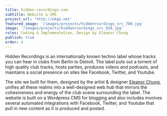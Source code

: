 ```yaml
---
title: hidden-recordings.com
subtitle: Website & CMS
project_url: 'http://okgo.net'
featured_image: '/images/projects/hiddenrcordings_src_700.jpg'
image: '/images/projects/hiddenrcordings_src_920.jpg'
roles: Coding & Implementation, Design by Eleanor Chung
publish: true
order: 4
---
```


Hidden Recordings is an internationally known techno label whose tracks you can hear in clubs from Berlin to Detroit. The label puts out a torrent of high quality club tracks, hosts parties, produces videos and podcasts, and maintains a social presence on sites like Facebook, Twitter, and Youtube.

The site we built for them, designed by the artist & designer <a target="_blank" href="http://eleanorchung.com">Eleanor Chung</a>, unifies all these realms into a well-designed web hub that mirrors the cohesiveness and energy of the club scene surrounding the label. The website is built on a Wordpress CMS for blogging and also includes involves several automated integrations with Facebook, Twitter, and Youtube that pull in new content as it is produced and posted.



